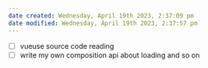 ```yaml
---
date created: Wednesday, April 19th 2023, 2:37:09 pm
date modified: Wednesday, April 19th 2023, 2:37:57 pm
---
```

- [ ] vueuse source code reading
- [ ] write my own composition api about loading and so on
